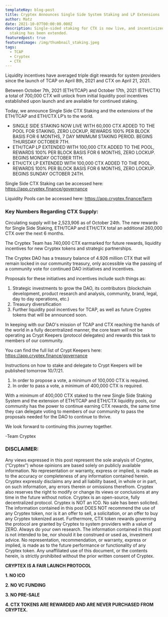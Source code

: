 ```yaml
---
templateKey: blog-post
title: Cryptex Announces Single Side System Staking and LP Extensions
author: Matz
date: 2021-10-07T00:00:00.000Z
description: Single-sided staking for CTX is now live, and incentivized LP
  staking has been extended.
featuredpost: true
featuredimage: /img/thumbnail_staking.jpeg
tags:
  - TCAP
  - Cryptex
  - CTX
---
```

Liquidity incentives have averaged triple digit rewards for system providers since the launch of TCAP on April 8th, 2021 and CTX on April 21, 2021.

Between October 7th, 2021 (ETH/TCAP) and October 17th, 2021 (ETH/CTX) a total of 700,000 CTX will unlock from initial liquidity pool incentives established upon launch and are available for continued staking.

Today, we announce Single Side CTX Staking and the extensions of the ETH/TCAP and ETH/CTX LP’s to the world.

* SINGLE SIDE STAKING NOW LIVE WITH 60,000 CTX ADDED TO THE POOL FOR STAKING, ZERO LOCKUP, REWARDS 100% PER BLOCK BASIS FOR 6 MONTHS, 7 DAY MINIMUM STAKING PERIOD. BEGINS THURSDAY OCTOBER 7TH.
* ETH/TCAP LP EXTENDED WITH 100,000 CTX ADDED TO THE POOL, REWARDS 100% PER BLOCK BASIS FOR 6 MONTHS, ZERO LOCKUP. BEGINS MONDAY OCTOBER 11TH.
* ETH/CTX LP EXTENDED WITH 100,000 CTX ADDED TO THE POOL, REWARDS 100% PER BLOCK BASIS FOR 6 MONTHS, ZERO LOCKUP. BEGINS SUNDAY OCTOBER 24TH.

Single Side CTX Staking can be accessed here: [](https://app.cryptex.finance/governance)<https://app.cryptex.finance/governance>

Liquidity Pools can be accessed here: [](https://app.cryptex.finance/farm)<https://app.cryptex.finance/farm>

### Key Numbers Regarding CTX Supply:

Circulating supply will be 2,523,906 as of October 24th. The new rewards for Single Side Staking, ETH/TCAP and ETH/CTX total an additional 260,000 CTX over the next 6 months.

The Cryptex Team has 740,000 CTX earmarked for future rewards, liquidity incentives for new Cryptex tokens and strategic partnerships.

The Cryptex DAO has a treasury balance of 4.926 million CTX that will remain locked in our community treasury, only accessible via the passing of a community vote for continued DAO initiatives and incentives.

Proposals for these initiatives and incentives include such things as:

1. Strategic investments to grow the DAO, its contributors (blockchain development, product research and analysis, community, brand, legal, day to day operations, etc.)
2. Treasury diversification
3. Further liquidity pool incentives for TCAP, as well as future Cryptex tokens that will be announced soon.

In keeping with our DAO's mission of TCAP and CTX reaching the hands of the world in a fully decentralized manner, the core team will not be operating as Crypt Keepers (protocol delegates) and rewards this task to members of our community.

You can find the full list of Crypt Keepers here: [](https://app.cryptex.finance/governance)<https://app.cryptex.finance/governance>

Instructions on how to stake and delegate to Crypt Keepers will be published tomorrow 10/7/21.

1. In order to propose a vote, a minimum of 100,000 CTX is required.
2. In order to pass a vote, a minimum of 400,000 CTX is required.

With a minimum of 400,000 CTX staked to the new Single Side Staking System and the extension of ETH/TCAP and ETH/CTX liquidity pools, our community has the power to continue earning CTX rewards, the same time they can delegate voting to members of our community to pass the proposals needed for the DAO to continue to thrive.

We look forward to continuing this journey together.

\-Team Cryptex



### DISCLAIMER:

Any views expressed in this post represent the sole analysis of Cryptex, (“Cryptex”) whose opinions are based solely on publicly available information. No representation or warranty, express or implied, is made as to the accuracy or completeness of any information contained herein. Cryptex expressly disclaims any and all liability based, in whole or in part, on such information, any errors therein or omissions therefrom. Cryptex also reserves the right to modify or change its views or conclusions at any time in the future without notice. Cryptex is an open-source, fully decentralized protocol. Cryptex is NOT an ICO. No sale has been solicited. The information contained in this post DOES NOT recommend the use of any Cryptex token, nor is it an offer to sell, a solicitation, or an offer to buy any Cryptex tokenized asset. Furthermore, CTX token rewards governing the protocol are granted by Cryptex to system providers with a value of ZERO. Always do your own research. The information contained in this post is not intended to be, nor should it be construed or used as, investment advice. No representation, recommendation, or warranty, express or implied, is made as to the future performance or functionality of any Cryptex token. Any unaffiliated use of this document, or the contents herein, is strictly prohibited without the prior written consent of Cryptex.

**CRYPTEX IS A FAIR LAUNCH PROTOCOL**

**1. NO ICO**

**2. NO VC FUNDING**

**3. NO PRE-SALE**

**4. CTX TOKENS ARE REWARDED AND ARE NEVER PURCHASED FROM CRYPTEX.**